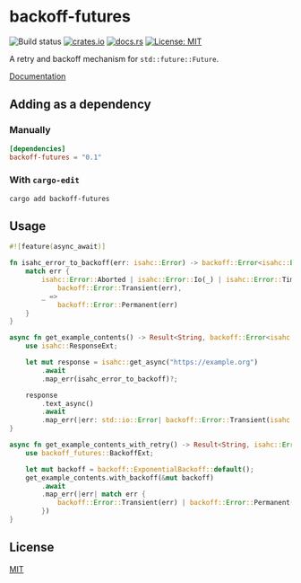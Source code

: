 # backoff-futures

![Build status](https://github.com/jakubadamw/backoff-futures/workflows/Build/badge.svg)
[![crates.io](https://img.shields.io/crates/v/backoff-futures.svg)](https://crates.io/crates/backoff-futures)
[![docs.rs](https://docs.rs/backoff-futures/badge.svg)](https://docs.rs/backoff-futures/latest/backoff_futures/)
[![License: MIT](https://img.shields.io/badge/License-MIT-yellow.svg)](https://opensource.org/licenses/MIT)

A retry and backoff mechanism for `std::future::Future`.

[Documentation](https://docs.rs/backoff-futures/latest/backoff_futures/)

## Adding as a dependency

### Manually

```toml
[dependencies]
backoff-futures = "0.1"
```

### With `cargo-edit`

```
cargo add backoff-futures
```

## Usage

```rust
#![feature(async_await)]

fn isahc_error_to_backoff(err: isahc::Error) -> backoff::Error<isahc::Error> {
    match err {
        isahc::Error::Aborted | isahc::Error::Io(_) | isahc::Error::Timeout =>
            backoff::Error::Transient(err),
        _ =>
            backoff::Error::Permanent(err)
    }
}

async fn get_example_contents() -> Result<String, backoff::Error<isahc::Error>> {
    use isahc::ResponseExt;

    let mut response = isahc::get_async("https://example.org")
        .await
        .map_err(isahc_error_to_backoff)?;

    response
        .text_async()
        .await
        .map_err(|err: std::io::Error| backoff::Error::Transient(isahc::Error::Io(err)))
}

async fn get_example_contents_with_retry() -> Result<String, isahc::Error> {
    use backoff_futures::BackoffExt;

    let mut backoff = backoff::ExponentialBackoff::default();
    get_example_contents.with_backoff(&mut backoff)
        .await
        .map_err(|err| match err {
            backoff::Error::Transient(err) | backoff::Error::Permanent(err) => err
        })
}
```

## License
[MIT](https://choosealicense.com/licenses/mit/)

